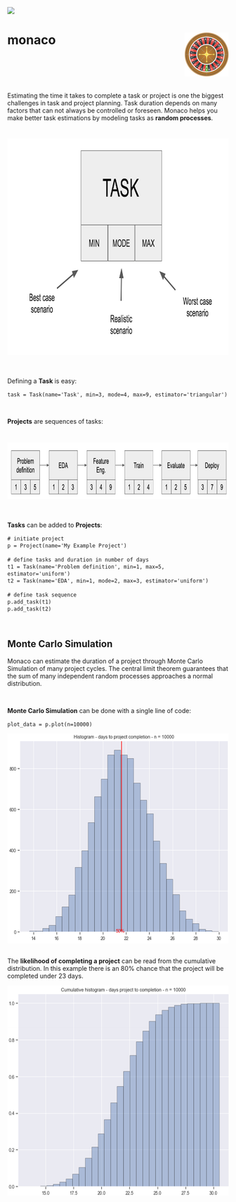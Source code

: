 ![](https://img.shields.io/github/license/sepam/monaco?style=flat-square)

<h1 align="left">
monaco
<img src="roulette.jpg" alt="monaco" height="100" width="100" align="right"/>
</h1>

<br>
<br>
<br>
<br>


Estimating the time it takes to complete a task or project is one the 
biggest challenges in task and project planning. Task duration depends on many 
factors that can not always be controlled or foreseen. Monaco helps you make 
better task estimations by modeling tasks as **random processes**.

<h1 align="center">
<img src="tutorial/task_definition.png" alt="Task" height="493" width="873" align="center"/>
</h1>
<br>

Defining a **Task** is easy:

    task = Task(name='Task', min=3, mode=4, max=9, estimator='triangular')

<br>

**Projects** are sequences of tasks:

<h1 align="center">
<img src="tutorial/project_estimation.png" alt="Project" height="130" width="1121" align="center"/>
</h1>

<br>

**Tasks** can be added to **Projects**:

    # initiate project
    p = Project(name='My Example Project')

    # define tasks and duration in number of days
    t1 = Task(name='Problem definition', min=1, max=5, estimator='uniform')
    t2 = Task(name='EDA', min=1, mode=2, max=3, estimator='uniform')
    
    # define task sequence
    p.add_task(t1)
    p.add_task(t2)
 
<br>

## Monte Carlo Simulation

Monaco can estimate the duration of a project through Monte Carlo Simulation 
of many project cycles. The central limit theorem guarantees that the sum of 
many independent random processes approaches a normal distribution.   

<br>

**Monte Carlo Simulation** can be done with a single line of code:

    plot_data = p.plot(n=10000)

<div align="center"> <img src="tutorial/monte_carlo_estimation.png" alt="Project" height="478" width="593" align="center"/> </div>
<br>

The **likelihood of completing a project** can be read from the 
cumulative distribution. In this example there is an 80% chance that the 
project will be completed under 23 days.

<div align="center"> <img src="tutorial/monte_carlo_cumulative.png" alt="Project" height="478" width="593" align="center"/> </div>

